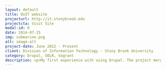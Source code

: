 ```yaml
---
layout: default
title: DoIT website
projecturl: http://it.stonybrook.edu
projectcta: Visit Site
modal-id: 6
date: 2014-07-15
img: submarine.png
alt: image-alt
project-date: June 2012 - Present
client: Division of Information Technology - Stony Brook University
category: Drupal, SOLR, Vagrant
description: <p>My first experience with using Drupal. The project merged three existing sites and platforms under one roof with the goal of making it easier to keep content fresh and accessible.</p><p>Since launching in October 2012, the site has gone through several major design and functional revisions. Most recently we have leveraged the Paragraphs module to deliver modern web experiences while making it easy for our content contributors.</p><p>The site is hosted on our Acquia platform and utilizes also uses the SOLR Search service. We have recently added a DrupalVM based vagrant profile so help maintain a consistent, clean local developer environment. The site exposes system status and alert messages through JSON endpoints which are then consumed on Portal landing pages like SOLAR and an IFTTT social media integration. </p>
---
```

